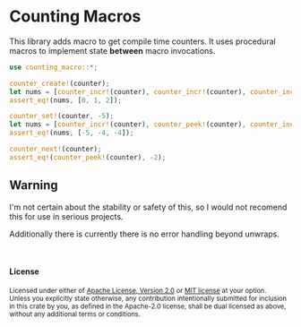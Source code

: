# Counting Macros

This library adds macro to get compile time counters.
It uses procedural macros to implement state **between** macro invocations.

```rust
use counting_macro::*;

counter_create!(counter);
let nums = [counter_incr!(counter), counter_incr!(counter), counter_incr!(counter)];
assert_eq!(nums, [0, 1, 2]);

counter_set!(counter, -5);
let nums = [counter_incr!(counter), counter_peek!(counter), counter_incr!(counter)];
assert_eq!(nums, [-5, -4, -4]);

counter_next!(counter);
assert_eq!(counter_peek!(counter), -2);
```

## Warning
I'm not certain about the stability or safety of this, so I would not
recomend this for use in serious projects.

Additionally there is currently there is no error handling beyond unwraps.

<br>

#### License

<sup>
Licensed under either of <a href="LICENSE-APACHE">Apache License, Version
2.0</a> or <a href="LICENSE-MIT">MIT license</a> at your option.
</sup>

<br>

<sub>
Unless you explicitly state otherwise, any contribution intentionally submitted
for inclusion in this crate by you, as defined in the Apache-2.0 license, shall
be dual licensed as above, without any additional terms or conditions.
</sub>
